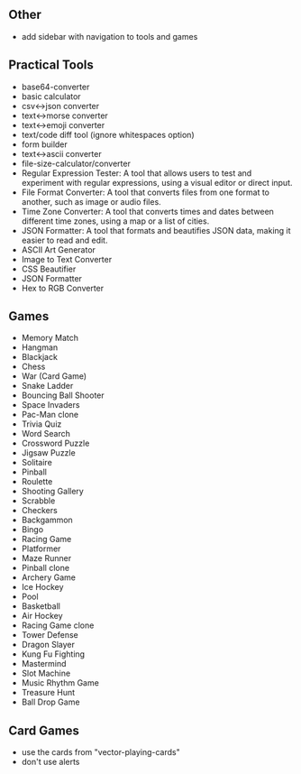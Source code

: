 ## Other
- add sidebar with navigation to tools and games

## Practical Tools
- base64-converter
- basic calculator
- csv<->json converter
- text<->morse converter
- text<->emoji converter
- text/code diff tool (ignore whitespaces option)
- form builder
- text<->ascii converter
- file-size-calculator/converter
- Regular Expression Tester: A tool that allows users to test and experiment with regular expressions, using a visual editor or direct input.
- File Format Converter: A tool that converts files from one format to another, such as image or audio files.
- Time Zone Converter: A tool that converts times and dates between different time zones, using a map or a list of cities.
- JSON Formatter: A tool that formats and beautifies JSON data, making it easier to read and edit.
- ASCII Art Generator
- Image to Text Converter
- CSS Beautifier
- JSON Formatter
- Hex to RGB Converter


## Games
- Memory Match
- Hangman
- Blackjack
- Chess
- War (Card Game)
- Snake Ladder
- Bouncing Ball Shooter
- Space Invaders
- Pac-Man clone
- Trivia Quiz
- Word Search
- Crossword Puzzle
- Jigsaw Puzzle
- Solitaire
- Pinball
- Roulette
- Shooting Gallery
- Scrabble
- Checkers
- Backgammon
- Bingo
- Racing Game
- Platformer
- Maze Runner
- Pinball clone
- Archery Game
- Ice Hockey
- Pool
- Basketball
- Air Hockey
- Racing Game clone
- Tower Defense
- Dragon Slayer
- Kung Fu Fighting
- Mastermind
- Slot Machine
- Music Rhythm Game
- Treasure Hunt
- Ball Drop Game


## Card Games
- use the cards from "vector-playing-cards"
- don't use alerts